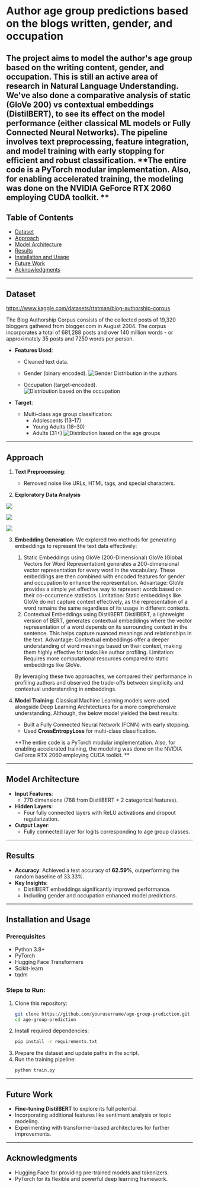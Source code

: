 # **Author age group predictions based on the blogs written, gender, and occupation**

The project aims to model the author's age group based on the writing content, gender, and occupation. This is still an active area of research in Natural Language Understanding. 
We've also done a comparative analysis of static (GloVe 200) vs contextual embeddings (DistilBERT), to see its effect on the model performance (either classical ML models or Fully Connected Neural Networks).
The pipeline involves text preprocessing, feature integration, and model training with early stopping for efficient and robust classification.
**The entire code is a PyTorch modular implementation. Also, for enabling accelerated training, the modeling was done on the NVIDIA GeForce RTX 2060 employing CUDA toolkit. **
---

## **Table of Contents**
- [Dataset](#dataset)
- [Approach](#approach)
- [Model Architecture](#model-architecture)
- [Results](#results)
- [Installation and Usage](#installation-and-usage)
- [Future Work](#future-work)
- [Acknowledgments](#acknowledgments)

---

## **Dataset**
https://www.kaggle.com/datasets/rtatman/blog-authorship-corpus

The Blog Authorship Corpus consists of the collected posts of 19,320 bloggers gathered from blogger.com in August 2004. The corpus incorporates a total of 681,288 posts and over 140 million words - or approximately 35 posts and 7250 words per person.

- **Features Used**:
  - Cleaned text data.
  - Gender (binary encoded). 
![Gender Distribution in the authors](assets/gender_dist.jpg)

  - Occupation (target-encoded).
![Distribution based on the occupation](assets/occupation.jpg)

- **Target**:
  - Multi-class age group classification:
    - Adolescents (13–17)
    - Young Adults (18–30)
    - Adults (31+)
![Distribution based on the age groups](assets/eda.jpg)

---

## **Approach**
1. **Text Preprocessing**:
   - Removed noise like URLs, HTML tags, and special characters.

2. **Exploratory Data Analysis**

![](assets/wc_adolescents.jpg)

![](assets/wc_adults.jpg)

![](assets/wc_young_adults.jpg)


3. **Embedding Generation**:
   We explored two methods for generating embeddings to represent the text data effectively:

    1. Static Embeddings using GloVe (200-Dimensional)
      GloVe (Global Vectors for Word Representation) generates a 200-dimensional vector representation for every word in the vocabulary. These embeddings are then combined with encoded features for gender and occupation to enhance the representation.
      Advantage: GloVe provides a simple yet effective way to represent words based on their co-occurrence statistics.
      Limitation: Static embeddings like GloVe do not capture context effectively, as the representation of a word remains the same regardless of its usage in different contexts.
    2. Contextual Embeddings using DistilBERT
      DistilBERT, a lightweight version of BERT, generates contextual embeddings where the vector representation of a word depends on its surrounding context in the sentence. This helps capture nuanced meanings and relationships in the text.
      Advantage: Contextual embeddings offer a deeper understanding of word meanings based on their context, making them highly effective for tasks like author profiling.
      Limitation: Requires more computational resources compared to static embeddings like GloVe.

    By leveraging these two approaches, we compared their performance in profiling authors and observed the trade-offs between simplicity and contextual understanding in embeddings.

4. **Model Training**:
   Classical Machine Learning models were used alongside Deep Learning Architectures for a more comprehensive understanding. Although, the below model yielded the best results:
   - Built a Fully Connected Neural Network (FCNN) with early stopping.
   - Used **CrossEntropyLoss** for multi-class classification.

    **The entire code is a PyTorch modular implementation. Also, for enabling accelerated training, the modeling was done on the NVIDIA GeForce RTX 2060 employing CUDA toolkit. **
---

## **Model Architecture**
- **Input Features**: 
  - 770 dimensions (768 from DistilBERT + 2 categorical features).  
- **Hidden Layers**:
  - Four fully connected layers with ReLU activations and dropout regularization.  
- **Output Layer**:
  - Fully connected layer for logits corresponding to age group classes.

---

## **Results**
- **Accuracy**: Achieved a test accuracy of **62.59%**, outperforming the random baseline of 33.33%.  
- **Key Insights**:
  - DistilBERT embeddings significantly improved performance.
  - Including gender and occupation enhanced model predictions.  

---

## **Installation and Usage**
### **Prerequisites**
- Python 3.8+
- PyTorch
- Hugging Face Transformers
- Scikit-learn
- tqdm

### **Steps to Run**:
1. Clone this repository:
   ```bash
   git clone https://github.com/yourusername/age-group-prediction.git
   cd age-group-prediction
   ```
2. Install required dependencies:
   ```bash
   pip install -r requirements.txt
   ```
3. Prepare the dataset and update paths in the script.
4. Run the training pipeline:
   ```bash
   python train.py
   ```

---

## **Future Work**
- **Fine-tuning DistilBERT** to explore its full potential.
- Incorporating additional features like sentiment analysis or topic modeling.
- Experimenting with transformer-based architectures for further improvements.

---

## **Acknowledgments**
- Hugging Face for providing pre-trained models and tokenizers.
- PyTorch for its flexible and powerful deep learning framework.

